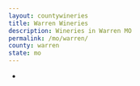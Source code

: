 ```yaml
---
layout: countywineries
title: Warren Wineries
description: Wineries in Warren MO
permalink: /mo/warren/
county: warren
state: mo
---
```

-
